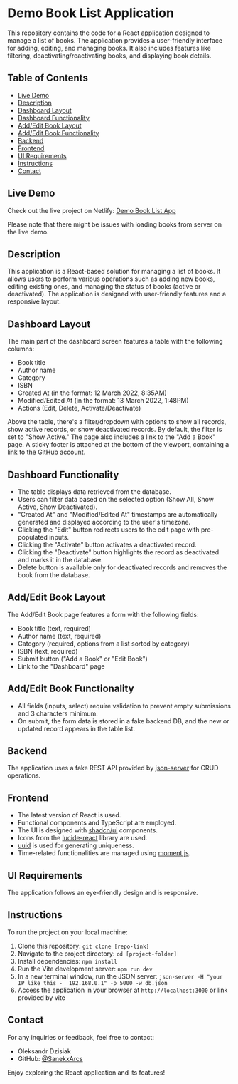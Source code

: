 # Demo Book List Application

This repository contains the code for a React application designed to manage a list of books. The application provides a user-friendly interface for adding, editing, and managing books. It also includes features like filtering, deactivating/reactivating books, and displaying book details.

## Table of Contents

- [Live Demo](#live-demo)
- [Description](#description)
- [Dashboard Layout](#dashboard-layout)
- [Dashboard Functionality](#dashboard-functionality)
- [Add/Edit Book Layout](#addedit-book-layout)
- [Add/Edit Book Functionality](#addedit-book-functionality)
- [Backend](#backend)
- [Frontend](#frontend)
- [UI Requirements](#ui-requirements)
- [Instructions](#instructions)
- [Contact](#contact)

## Live Demo

Check out the live project on Netlify: [Demo Book List App](https://main--demo-book-list.netlify.app/)

Please note that there might be issues with loading books from server on the live demo.

## Description

This application is a React-based solution for managing a list of books. It allows users to perform various operations such as adding new books, editing existing ones, and managing the status of books (active or deactivated). The application is designed with user-friendly features and a responsive layout.

## Dashboard Layout

The main part of the dashboard screen features a table with the following columns:

- Book title
- Author name
- Category
- ISBN
- Created At (in the format: 12 March 2022, 8:35AM)
- Modified/Edited At (in the format: 13 March 2022, 1:48PM)
- Actions (Edit, Delete, Activate/Deactivate)

Above the table, there's a filter/dropdown with options to show all records, show active records, or show deactivated records. By default, the filter is set to "Show Active." The page also includes a link to the "Add a Book" page. A sticky footer is attached at the bottom of the viewport, containing a link to the GitHub account.

## Dashboard Functionality

- The table displays data retrieved from the database.
- Users can filter data based on the selected option (Show All, Show Active, Show Deactivated).
- "Created At" and "Modified/Edited At" timestamps are automatically generated and displayed according to the user's timezone.
- Clicking the "Edit" button redirects users to the edit page with pre-populated inputs.
- Clicking the "Activate" button activates a deactivated record.
- Clicking the "Deactivate" button highlights the record as deactivated and marks it in the database.
- Delete button is available only for deactivated records and removes the book from the database.

## Add/Edit Book Layout

The Add/Edit Book page features a form with the following fields:

- Book title (text, required)
- Author name (text, required)
- Category (required, options from a list sorted by category)
- ISBN (text, required)
- Submit button ("Add a Book" or "Edit Book")
- Link to the "Dashboard" page

## Add/Edit Book Functionality

- All fields (inputs, select) require validation to prevent empty submissions and 3 characters minimum.
- On submit, the form data is stored in a fake backend DB, and the new or updated record appears in the table list.

## Backend

The application uses a fake REST API provided by [json-server](https://github.com/typicode/json-server) for CRUD operations.

## Frontend

- The latest version of React is used.
- Functional components and TypeScript are employed.
- The UI is designed with [shadcn/ui](https://ui.shadcn.com/) components.
- Icons from the [lucide-react](https://lucide.dev/) library are used.
- [uuid](https://www.npmjs.com/package/uuid) is used for generating uniqueness.
- Time-related functionalities are managed using [moment.js](https://momentjs.com/).

## UI Requirements

The application follows an eye-friendly design and is responsive.

## Instructions

To run the project on your local machine:

1. Clone this repository: `git clone [repo-link]`
2. Navigate to the project directory: `cd [project-folder]`
3. Install dependencies: `npm install`
4. Run the Vite development server: `npm run dev`
5. In a new terminal window, run the JSON server: `json-server -H "your IP like this -  192.168.0.1" -p 5000 -w db.json`
6. Access the application in your browser at `http://localhost:3000` or link provided by vite

## Contact

For any inquiries or feedback, feel free to contact:

- Oleksandr Dzisiak
- GitHub: [@SanekxArcs](https://github.com/SanekxArcs)

Enjoy exploring the React application and its features!